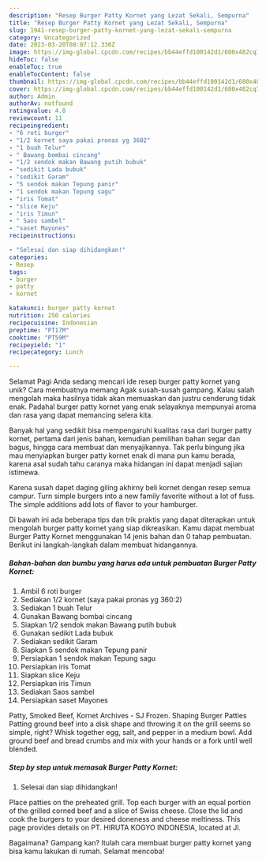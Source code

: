 ```yaml
---
description: "Resep Burger Patty Kornet yang Lezat Sekali, Sempurna"
title: "Resep Burger Patty Kornet yang Lezat Sekali, Sempurna"
slug: 1941-resep-burger-patty-kornet-yang-lezat-sekali-sempurna
category: Uncategorized
date: 2023-03-20T08:07:12.336Z
image: https://img-global.cpcdn.com/recipes/bb44effd100142d1/680x482cq70/burger-patty-kornet-foto-resep-utama.jpg
hideToc: false
enableToc: true
enableTocContent: false
thumbnail: https://img-global.cpcdn.com/recipes/bb44effd100142d1/680x482cq70/burger-patty-kornet-foto-resep-utama.jpg
cover: https://img-global.cpcdn.com/recipes/bb44effd100142d1/680x482cq70/burger-patty-kornet-foto-resep-utama.jpg
author: Admin
authorAv: notfound
ratingvalue: 4.8
reviewcount: 11
recipeingredient:
- "6 roti burger"
- "1/2 kornet saya pakai pronas yg 3602"
- "1 buah Telur"
- " Bawang bombai cincang"
- "1/2 sendok makan Bawang putih bubuk"
- "sedikit Lada bubuk"
- "sedikit Garam"
- "5 sendok makan Tepung panir"
- "1 sendok makan Tepung sagu"
- "iris Tomat"
- "slice Keju"
- "iris Timun"
- " Saos sambel"
- "saset Mayones"
recipeinstructions:

- "Selesai dan siap dihidangkan!"
categories:
- Resep
tags:
- burger
- patty
- kornet

katakunci: burger patty kornet 
nutrition: 250 calories
recipecuisine: Indonesian
preptime: "PT17M"
cooktime: "PT59M"
recipeyield: "1"
recipecategory: Lunch

---
```



Selamat Pagi Anda sedang mencari ide resep burger patty kornet yang unik? Cara membuatnya memang Agak susah-susah gampang. Kalau salah mengolah maka hasilnya tidak akan memuaskan dan justru cenderung tidak enak. Padahal burger patty kornet yang enak selayaknya mempunyai aroma dan rasa yang dapat memancing selera kita.


Banyak hal yang sedikit bisa mempengaruhi kualitas rasa dari burger patty kornet, pertama dari jenis bahan, kemudian pemilihan bahan segar dan bagus, hingga cara membuat dan menyajikannya. Tak perlu bingung jika mau menyiapkan burger patty kornet enak di mana pun kamu berada, karena asal sudah tahu caranya maka hidangan ini dapat menjadi sajian istimewa.

Karena susah dapet daging giling akhirny beli kornet dengan resep semua campur. Turn simple burgers into a new family favorite without a lot of fuss. The simple additions add lots of flavor to your hamburger.


Di bawah ini ada beberapa tips dan trik praktis yang dapat diterapkan untuk mengolah burger patty kornet yang siap dikreasikan. Kamu dapat membuat Burger Patty Kornet menggunakan 14 jenis bahan dan 0 tahap pembuatan. Berikut ini langkah-langkah dalam membuat hidangannya.

<!--inarticleads1-->

##### Bahan-bahan dan bumbu yang harus ada untuk pembuatan Burger Patty Kornet:

1. Ambil 6 roti burger
1. Sediakan 1/2 kornet (saya pakai pronas yg 360:2)
1. Sediakan 1 buah Telur
1. Gunakan  Bawang bombai cincang
1. Siapkan 1/2 sendok makan Bawang putih bubuk
1. Gunakan sedikit Lada bubuk
1. Sediakan sedikit Garam
1. Siapkan 5 sendok makan Tepung panir
1. Persiapkan 1 sendok makan Tepung sagu
1. Persiapkan iris Tomat
1. Siapkan slice Keju
1. Persiapkan iris Timun
1. Sediakan  Saos sambel
1. Persiapkan saset Mayones


Patty, Smoked Beef, Kornet Archives - SJ Frozen. Shaping Burger Patties Patting ground beef into a disk shape and throwing it on the grill seems so simple, right? Whisk together egg, salt, and pepper in a medium bowl. Add ground beef and bread crumbs and mix with your hands or a fork until well blended. 

<!--inarticleads2-->

##### Step by step untuk memasak Burger Patty Kornet:


1. Selesai dan siap dihidangkan!

Place patties on the preheated grill. Top each burger with an equal portion of the grilled corned beef and a slice of Swiss cheese. Close the lid and cook the burgers to your desired doneness and cheese meltiness. This page provides details on PT. HIRUTA KOGYO INDONESIA, located at Jl. 

Bagaimana? Gampang kan? Itulah cara membuat burger patty kornet yang bisa kamu lakukan di rumah. Selamat mencoba!
